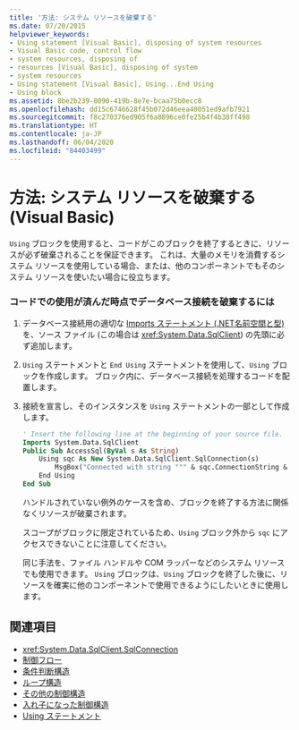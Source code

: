 ```yaml
---
title: '方法: システム リソースを破棄する'
ms.date: 07/20/2015
helpviewer_keywords:
- Using statement [Visual Basic], disposing of system resources
- Visual Basic code, control flow
- system resources, disposing of
- resources [Visual Basic], disposing of system
- system resources
- Using statement [Visual Basic], Using...End Using
- Using block
ms.assetid: 8be2b239-8090-419b-8e7e-bcaa75b0ecc8
ms.openlocfilehash: dd15c6746628f45b072d46eea40051ed9afb7921
ms.sourcegitcommit: f8c270376ed905f6a8896ce0fe25b4f4b38ff498
ms.translationtype: HT
ms.contentlocale: ja-JP
ms.lasthandoff: 06/04/2020
ms.locfileid: "84403499"
---
```

# <a name="how-to-dispose-of-a-system-resource-visual-basic"></a>方法: システム リソースを破棄する (Visual Basic)
`Using` ブロックを使用すると、コードがこのブロックを終了するときに、リソースが必ず破棄されることを保証できます。 これは、大量のメモリを消費するシステム リソースを使用している場合、または、他のコンポーネントでもそのシステム リソースを使いたい場合に役立ちます。  
  
### <a name="to-dispose-of-a-database-connection-when-your-code-is-finished-with-it"></a>コードでの使用が済んだ時点でデータベース接続を破棄するには  
  
1. データベース接続用の適切な [Imports ステートメント (.NET名前空間と型)](../../../language-reference/statements/imports-statement-net-namespace-and-type.md) を、ソース ファイル (この場合は <xref:System.Data.SqlClient>) の先頭に必ず追加します。  
  
2. `Using` ステートメントと `End Using` ステートメントを使用して、`Using` ブロックを作成します。 ブロック内に、データベース接続を処理するコードを配置します。  
  
3. 接続を宣言し、そのインスタンスを `Using` ステートメントの一部として作成します。  
  
    ```vb  
    ' Insert the following line at the beginning of your source file.  
    Imports System.Data.SqlClient  
    Public Sub AccessSql(ByVal s As String)  
        Using sqc As New System.Data.SqlClient.SqlConnection(s)  
            MsgBox("Connected with string """ & sqc.ConnectionString & """")  
        End Using  
    End Sub  
    ```  
  
     ハンドルされていない例外のケースを含め、ブロックを終了する方法に関係なくリソースが破棄されます。  
  
     スコープがブロックに限定されているため、`Using` ブロック外から `sqc` にアクセスできないことに注意してください。  
  
     同じ手法を、ファイル ハンドルや COM ラッパーなどのシステム リソースでも使用できます。 `Using` ブロックは、`Using` ブロックを終了した後に、リソースを確実に他のコンポーネントで使用できるようにしたいときに使用します。  
  
## <a name="see-also"></a>関連項目

- <xref:System.Data.SqlClient.SqlConnection>
- [制御フロー](index.md)
- [条件判断構造](decision-structures.md)
- [ループ構造](loop-structures.md)
- [その他の制御構造](other-control-structures.md)
- [入れ子になった制御構造](nested-control-structures.md)
- [Using ステートメント](../../../language-reference/statements/using-statement.md)
